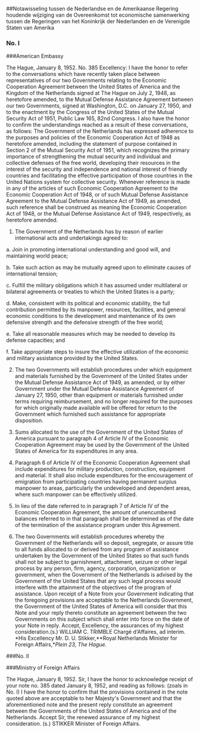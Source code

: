 <meta http-equiv='Content-Type' content='text/html; charset=utf-8' />

##Notawisseling tussen de Nederlandse en de Amerikaanse Regering houdende wijziging van de Overeenkomst tot economische samenwerking tussen de Regeringen van het Koninkrijk der Nederlanden en de Verenigde Staten van Amerika

### No. I 

###American Embassy

The Hague, January 8, 1952. No. 385 Excellency: I have the honor to refer to the conversations which have recently taken place between representatives of our two Governments relating to the Economic Cooperation Agreement between the United States of America and the Kingdom of the Netherlands signed at The Hague on July 2, 1948, as heretofore amended, to the Mutual Defense Assistance Agreement between our two Governments, signed at Washington, D.C. on January 27, 1950, and to the enactment by the Congress of the United States of the Mutual Security Act of 1951, Public Law 165, 82nd Congress. I also have the honor to confirm the understandings reached as a result of these conversations, as follows: The Government of the Netherlands has expressed adherence to the purposes and policies of the Economic Cooperation Act of 1948 as heretofore amended, including the statement of purpose contained in Section 2 of the Mutual Security Act of 1951, which recognizes the primary importance of strengthening the mutual security and individual and collective defenses of the free world, developing their resources in the interest of the security and independence and national interest of friendly countries and facilitating the effective participation of those countries in the United Nations system for collective security. Whenever reference is made in any of the articles of such Economic Cooperation Agreement to the Economic Cooperation Act of 1948, or of such Mutual Defense Assistance Agreement to the Mutual Defense Assistance Act of 1949, as amended, such reference shall be construed as meaning the Economic Cooperation Act of 1948, or the Mutual Defense Assistance Act of 1949, respectively, as heretofore amended. 

1. The Government of the Netherlands has by reason of earlier international acts and undertakings agreed to: 

a. Join in promoting international understanding and good will, and maintaining world peace;  

b. Take such action as may be mutually agreed upon to eliminate causes of international tension;  

c. Fulfill the military obligations which it has assumed under multilateral or bilateral agreements or treaties to which the United States is a party;  

d. Make, consistent with its political and economic stability, the full contribution permitted by its manpower, resources, facilities, and general economic conditions to the development and maintenance of its own defensive strength and the defensive strength of the free world;  

e. Take all reasonable measures which may be needed to develop its defense capacities; and 

f. Take appropriate steps to insure the effective utilization of the economic and military assistance provided by the United States.    

2. The two Governments will establish procedures under which equipment and materials furnished by the Government of the United States under the Mutual Defense Assistance Act of 1949, as amended, or by either Government under the Mutual Defense Assistance Agreement of January 27, 1950, other than equipment or materials furnished under terms requiring reimbursement, and no longer required for the purposes for which originally made available will be offered for return to the Government which furnished such assistance for appropriate disposition.  

3. Sums allocated to the use of the Government of the United States of America pursuant to paragraph 4 of Article IV of the Economic Cooperation Agreement may be used by the Government of the United States of America for its expenditures in any area.  

4. Paragraph 6 of Article IV of the Economic Cooperation Agreement shall include expenditures for military production, construction, equipment and material. It shall also include expenditures for the encouragement of emigration from participating countries having permanent surplus manpower to areas, particularly the undeveloped and dependent areas, where such manpower can be effectively utilized.  

5. In lieu of the date referred to in paragraph 7 of Article IV of the Economic Cooperation Agreement, the amount of unencumbered balances referred to in that paragraph shall be determined as of the date of the termination of the assistance program under this Agreement.  

6. The two Governments will establish procedures whereby the Government of the Netherlands will so deposit, segregate, or assure title to all funds allocated to or derived from any program of assistance undertaken by the Government of the United States so that such funds shall not be subject to garnishment, attachment, seizure or other legal process by any person, firm, agency, corporation, organization or government, when the Government of the Netherlands is advised by the Government of the United States that any such legal process would interfere with the attainment of the objectives of the program of assistance.   Upon receipt of a Note from your Government indicating that the foregoing provisions are acceptable to the Netherlands Government, the Government of the United States of America will consider that this Note and your reply thereto constitute an agreement between the two Governments on this subject which shall enter into force on the date of your Note in reply. Accept, Excellency, the assurances of my highest consideration.(s.) WILLIAM C. TRIMBLE Chargé d'Affaires, ad interim. *His Excellency Mr. D. U. Stikker,**Royal Netherlands Minister for Foreign Affairs,**Plein 23, The Hague.*  

###No. II 

###Ministry of Foreign Affairs

The Hague, January 8, 1952. Sir, I have the honor to acknowledge receipt of your note no. 385 dated January 8, 1952, and reading as follows:  (zoals in No. I)  I have the honor to confirm that the provisions contained in the note quoted above are acceptable to her Majesty's Government and that the aforementioned note and the present reply constitute an agreement between the Governments of the United States of America and of the Netherlands. Accept Sir, the renewed assurance of my highest consideration. (s.) STIKKER Minister of Foreign Affairs.  

